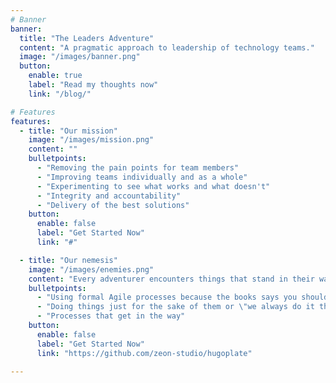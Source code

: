 ```yaml
---
# Banner
banner:
  title: "The Leaders Adventure"
  content: "A pragmatic approach to leadership of technology teams."
  image: "/images/banner.png"
  button:
    enable: true
    label: "Read my thoughts now"
    link: "/blog/"

# Features
features:
  - title: "Our mission"
    image: "/images/mission.png"
    content: ""
    bulletpoints:
      - "Removing the pain points for team members"
      - "Improving teams individually and as a whole"
      - "Experimenting to see what works and what doesn't"
      - "Integrity and accountability"
      - "Delivery of the best solutions"	  
    button:
      enable: false
      label: "Get Started Now"
      link: "#"

  - title: "Our nemesis"
    image: "/images/enemies.png"
    content: "Every adventurer encounters things that stand in their way."
    bulletpoints:
      - "Using formal Agile processes because the books says you should"
      - "Doing things just for the sake of them or \"we always do it that way\""
      - "Processes that get in the way"
    button:
      enable: false
      label: "Get Started Now"
      link: "https://github.com/zeon-studio/hugoplate"

---
```

